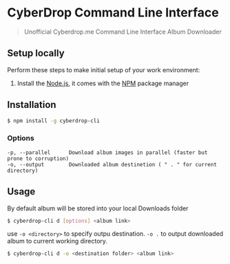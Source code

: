 # CyberDrop Command Line Interface
> Unofficial Cyberdrop.me Command Line Interface Album Downloader 

## Setup locally
Perform these steps to make initial setup of your work environment:
  1. Install the [Node.js](https://nodejs.org), it comes with the [NPM](https://docs.npmjs.com/) package manager
  
## Installation
```bash
$ npm install -g cyberdrop-cli
```

### Options

```
-p, --parallel      Download album images in parallel (faster but prone to corruption)
-o, --output        Downloaded album destinetion ( " . " for current directory)
```

## Usage
By default album will be stored into your local Downloads folder

```bash
$ cyberdrop-cli d [options] <album link>
```

use ``-o <directory>`` to specify outpu destination. ``-o .`` to output downloaded album to current working directory. 

```bash
$ cyberdrop-cli d -o <destination folder> <album link>
```
